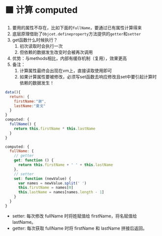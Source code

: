 # 🟩 计算 computed

1. 要用的属性不存在，比如下面的`fullName`，要通过已有属性计算得来
2. 底层原理借助了`Objcet.defineproperty`方法提供的`getter`和`setter`
3. get函数什么时候执行？
   1. 初次读取时会执行一次
   2. 但依赖的数据发生改变时会被再次调用
4. 优势：与methods相比，内部有缓存机制（复用），效果更高
5. 备注：
   1. 计算属性最终会出现在vm上，直接读取使用即可
   2. 如果计算属性要被修改，必须写set函数去响应修改且set中要引起计算时依赖的数据发生！


```js
data(){
  return: {
    firstName:"谢",
    lastName:"夏戈"
  }
}
computed: {
  fullName() {
    return this.firstName * this.lastName
  }
}
```
```js
computed: {
  fullName: {
    // getter
    get: function () {
      return this.firstName + ' ' + this.lastName
    },
    // setter
    set: function (newValue) {
      var names = newValue.split(' ')
      this.firstName = names[0]
      this.lastName = names[names.length - 1]
    }
  }
}
```
- setter: 每次修改 fullName 时将姓赋值给 firstName，将名赋值给 lastName。
- getter: 每次获取 fullName 时将 firstName 和 lastName 拼接后返回。
